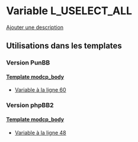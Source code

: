 # Variable L_USELECT_ALL
[Ajouter une description](https://fa-tvars.appspot.com/var/L_USELECT_ALL)

## Utilisations dans les templates

### Version PunBB

#### [Template modcp_body](punbb/modcp_body.md)
* [Variable &agrave; la ligne 60](../punbb/modcp_body.tpl#L60)

### Version phpBB2

#### [Template modcp_body](subsilver/modcp_body.md)
* [Variable &agrave; la ligne 48](../subsilver/modcp_body.tpl#L48)